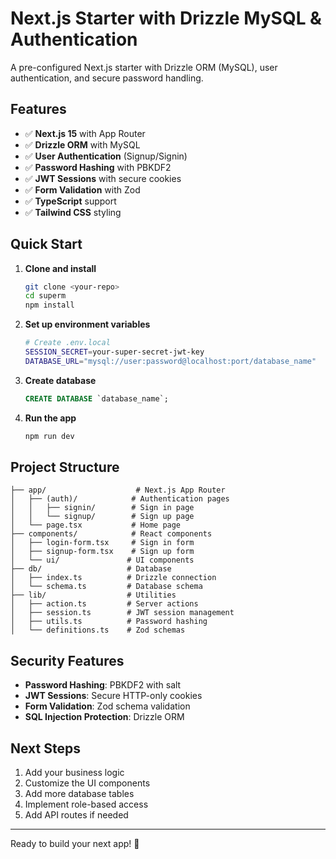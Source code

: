 # Next.js Starter with Drizzle MySQL & Authentication

A pre-configured Next.js starter with Drizzle ORM (MySQL), user authentication, and secure password handling.

## Features

- ✅ **Next.js 15** with App Router
- ✅ **Drizzle ORM** with MySQL
- ✅ **User Authentication** (Signup/Signin)
- ✅ **Password Hashing** with PBKDF2
- ✅ **JWT Sessions** with secure cookies
- ✅ **Form Validation** with Zod
- ✅ **TypeScript** support
- ✅ **Tailwind CSS** styling

## Quick Start

1. **Clone and install**

   ```bash
   git clone <your-repo>
   cd superm
   npm install
   ```

2. **Set up environment variables**

   ```bash
   # Create .env.local
   SESSION_SECRET=your-super-secret-jwt-key
   DATABASE_URL="mysql://user:password@localhost:port/database_name"
   ```

3. **Create database**

   ```sql
   CREATE DATABASE `database_name`;
   ```

4. **Run the app**
   ```bash
   npm run dev
   ```

## Project Structure

```
├── app/                    # Next.js App Router
│   ├── (auth)/            # Authentication pages
│   │   ├── signin/        # Sign in page
│   │   └── signup/        # Sign up page
│   └── page.tsx           # Home page
├── components/            # React components
│   ├── login-form.tsx     # Sign in form
│   ├── signup-form.tsx    # Sign up form
│   └── ui/               # UI components
├── db/                   # Database
│   ├── index.ts          # Drizzle connection
│   └── schema.ts         # Database schema
├── lib/                  # Utilities
│   ├── action.ts         # Server actions
│   ├── session.ts        # JWT session management
│   ├── utils.ts          # Password hashing
│   └── definitions.ts    # Zod schemas
```

## Security Features

- **Password Hashing**: PBKDF2 with salt
- **JWT Sessions**: Secure HTTP-only cookies
- **Form Validation**: Zod schema validation
- **SQL Injection Protection**: Drizzle ORM

## Next Steps

1. Add your business logic
2. Customize the UI components
3. Add more database tables
4. Implement role-based access
5. Add API routes if needed

---

Ready to build your next app! 🚀
